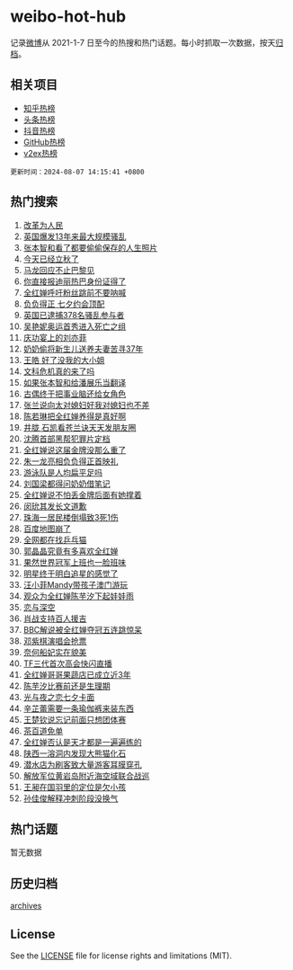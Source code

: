 # weibo-hot-hub

记录[微博](https://www.weibo.com)从 2021-1-7 日至今的热搜和热门话题。每小时抓取一次数据，按天[归档](archives)。

## 相关项目

- [知乎热榜](https://github.com/lonnyzhang423/zhihu-hot-hub)
- [头条热榜](https://github.com/lonnyzhang423/toutiao-hot-hub)
- [抖音热榜](https://github.com/lonnyzhang423/douyin-hot-hub)
- [GitHub热榜](https://github.com/lonnyzhang423/github-hot-hub)
- [v2ex热榜](https://github.com/lonnyzhang423/v2ex-hot-hub)


`更新时间：2024-08-07 14:15:41 +0800`

## 热门搜索

1. [改革为人民](https://m.weibo.cn/search?containerid=100103type%3D1%26t%3D10%26q%3D%23%E6%94%B9%E9%9D%A9%E4%B8%BA%E4%BA%BA%E6%B0%91%23&stream_entry_id=51&isnewpage=1&extparam=seat%3D1%26cate%3D10103%26q%3D%2523%25E6%2594%25B9%25E9%259D%25A9%25E4%25B8%25BA%25E4%25BA%25BA%25E6%25B0%2591%2523%26filter_type%3Drealtimehot%26dgr%3D0%26stream_entry_id%3D51%26c_type%3D51%26pos%3D0%26display_time%3D1723011340%26pre_seqid%3D1723011340070018322147)
1. [英国爆发13年来最大规模骚乱](https://m.weibo.cn/search?containerid=100103type%3D1%26t%3D10%26q%3D%23%E8%8B%B1%E5%9B%BD%E7%88%86%E5%8F%9113%E5%B9%B4%E6%9D%A5%E6%9C%80%E5%A4%A7%E8%A7%84%E6%A8%A1%E9%AA%9A%E4%B9%B1%23&stream_entry_id=31&isnewpage=1&extparam=seat%3D1%26cate%3D5001%26q%3D%2523%25E8%258B%25B1%25E5%259B%25BD%25E7%2588%2586%25E5%258F%259113%25E5%25B9%25B4%25E6%259D%25A5%25E6%259C%2580%25E5%25A4%25A7%25E8%25A7%2584%25E6%25A8%25A1%25E9%25AA%259A%25E4%25B9%25B1%2523%26dgr%3D0%26stream_entry_id%3D31%26lcate%3D5001%26c_type%3D31%26realpos%3D1%26filter_type%3Drealtimehot%26pos%3D0%26flag%3D2%26band_rank%3D1%26display_time%3D1723011340%26pre_seqid%3D1723011340070018322147)
1. [张本智和看了都要偷偷保存的人生照片](https://m.weibo.cn/search?containerid=100103type%3D1%26t%3D10%26q%3D%23%E5%BC%A0%E6%9C%AC%E6%99%BA%E5%92%8C%E7%9C%8B%E4%BA%86%E9%83%BD%E8%A6%81%E5%81%B7%E5%81%B7%E4%BF%9D%E5%AD%98%E7%9A%84%E4%BA%BA%E7%94%9F%E7%85%A7%E7%89%87%23&stream_entry_id=31&isnewpage=1&extparam=seat%3D1%26cate%3D5001%26q%3D%2523%25E5%25BC%25A0%25E6%259C%25AC%25E6%2599%25BA%25E5%2592%258C%25E7%259C%258B%25E4%25BA%2586%25E9%2583%25BD%25E8%25A6%2581%25E5%2581%25B7%25E5%2581%25B7%25E4%25BF%259D%25E5%25AD%2598%25E7%259A%2584%25E4%25BA%25BA%25E7%2594%259F%25E7%2585%25A7%25E7%2589%2587%2523%26dgr%3D0%26stream_entry_id%3D31%26lcate%3D5001%26c_type%3D31%26realpos%3D2%26filter_type%3Drealtimehot%26pos%3D1%26flag%3D1%26band_rank%3D2%26display_time%3D1723011340%26pre_seqid%3D1723011340070018322147)
1. [今天已经立秋了](https://m.weibo.cn/search?containerid=100103type%3D1%26t%3D10%26q%3D%23%E4%BB%8A%E5%A4%A9%E5%B7%B2%E7%BB%8F%E7%AB%8B%E7%A7%8B%E4%BA%86%23&stream_entry_id=31&isnewpage=1&extparam=seat%3D1%26cate%3D5001%26q%3D%2523%25E4%25BB%258A%25E5%25A4%25A9%25E5%25B7%25B2%25E7%25BB%258F%25E7%25AB%258B%25E7%25A7%258B%25E4%25BA%2586%2523%26dgr%3D0%26stream_entry_id%3D31%26lcate%3D5001%26c_type%3D31%26realpos%3D3%26filter_type%3Drealtimehot%26pos%3D2%26flag%3D0%26band_rank%3D3%26display_time%3D1723011340%26pre_seqid%3D1723011340070018322147)
1. [马龙回应不止巴黎见](https://m.weibo.cn/search?containerid=100103type%3D1%26t%3D10%26q%3D%E9%A9%AC%E9%BE%99%E5%9B%9E%E5%BA%94%E4%B8%8D%E6%AD%A2%E5%B7%B4%E9%BB%8E%E8%A7%81&stream_entry_id=31&isnewpage=1&extparam=seat%3D1%26cate%3D5001%26q%3D%25E9%25A9%25AC%25E9%25BE%2599%25E5%259B%259E%25E5%25BA%2594%25E4%25B8%258D%25E6%25AD%25A2%25E5%25B7%25B4%25E9%25BB%258E%25E8%25A7%2581%26dgr%3D0%26stream_entry_id%3D31%26lcate%3D5001%26c_type%3D31%26realpos%3D4%26filter_type%3Drealtimehot%26pos%3D3%26flag%3D1%26band_rank%3D4%26display_time%3D1723011340%26pre_seqid%3D1723011340070018322147)
1. [你直接报迪丽热巴身份证得了](https://m.weibo.cn/search?containerid=100103type%3D1%26t%3D10%26q%3D%23%E4%BD%A0%E7%9B%B4%E6%8E%A5%E6%8A%A5%E8%BF%AA%E4%B8%BD%E7%83%AD%E5%B7%B4%E8%BA%AB%E4%BB%BD%E8%AF%81%E5%BE%97%E4%BA%86%23&stream_entry_id=31&isnewpage=1&extparam=seat%3D1%26cate%3D5001%26q%3D%2523%25E4%25BD%25A0%25E7%259B%25B4%25E6%258E%25A5%25E6%258A%25A5%25E8%25BF%25AA%25E4%25B8%25BD%25E7%2583%25AD%25E5%25B7%25B4%25E8%25BA%25AB%25E4%25BB%25BD%25E8%25AF%2581%25E5%25BE%2597%25E4%25BA%2586%2523%26dgr%3D0%26stream_entry_id%3D31%26lcate%3D5001%26c_type%3D31%26realpos%3D5%26filter_type%3Drealtimehot%26pos%3D4%26flag%3D1%26band_rank%3D5%26display_time%3D1723011340%26pre_seqid%3D1723011340070018322147)
1. [全红婵呼吁粉丝跳前不要呐喊](https://m.weibo.cn/search?containerid=100103type%3D1%26t%3D10%26q%3D%23%E5%85%A8%E7%BA%A2%E5%A9%B5%E5%91%BC%E5%90%81%E7%B2%89%E4%B8%9D%E8%B7%B3%E5%89%8D%E4%B8%8D%E8%A6%81%E5%91%90%E5%96%8A%23&stream_entry_id=31&isnewpage=1&extparam=seat%3D1%26cate%3D5001%26q%3D%2523%25E5%2585%25A8%25E7%25BA%25A2%25E5%25A9%25B5%25E5%2591%25BC%25E5%2590%2581%25E7%25B2%2589%25E4%25B8%259D%25E8%25B7%25B3%25E5%2589%258D%25E4%25B8%258D%25E8%25A6%2581%25E5%2591%2590%25E5%2596%258A%2523%26dgr%3D0%26stream_entry_id%3D31%26lcate%3D5001%26c_type%3D31%26realpos%3D6%26filter_type%3Drealtimehot%26pos%3D5%26flag%3D2%26band_rank%3D6%26display_time%3D1723011340%26pre_seqid%3D1723011340070018322147)
1. [负负得正 七夕约会顶配](https://m.weibo.cn/search?containerid=100103type%3D1%26t%3D10%26q%3D%23%E8%B4%9F%E8%B4%9F%E5%BE%97%E6%AD%A3+%E4%B8%83%E5%A4%95%E7%BA%A6%E4%BC%9A%E9%A1%B6%E9%85%8D%23&stream_entry_id=31&isnewpage=1&extparam=seat%3D1%26cate%3D5001%26band_rank%3D7%26dgr%3D0%26is_ad_pos%3D1%26topic_ad%3D1%26adid%3D248695%26c_type%3D31%26q%3D%2523%25E8%25B4%259F%25E8%25B4%259F%25E5%25BE%2597%25E6%25AD%25A3%2520%25E4%25B8%2583%25E5%25A4%2595%25E7%25BA%25A6%25E4%25BC%259A%25E9%25A1%25B6%25E9%2585%258D%2523%26filter_type%3Drealtimehot%26stream_entry_id%3D31%26lcate%3D5001%26pos%3D6%26display_time%3D1723011340%26pre_seqid%3D1723011340070018322147)
1. [英国已逮捕378名骚乱参与者](https://m.weibo.cn/search?containerid=100103type%3D1%26t%3D10%26q%3D%23%E8%8B%B1%E5%9B%BD%E5%B7%B2%E9%80%AE%E6%8D%95378%E5%90%8D%E9%AA%9A%E4%B9%B1%E5%8F%82%E4%B8%8E%E8%80%85%23&stream_entry_id=31&isnewpage=1&extparam=seat%3D1%26cate%3D5001%26q%3D%2523%25E8%258B%25B1%25E5%259B%25BD%25E5%25B7%25B2%25E9%2580%25AE%25E6%258D%2595378%25E5%2590%258D%25E9%25AA%259A%25E4%25B9%25B1%25E5%258F%2582%25E4%25B8%258E%25E8%2580%2585%2523%26dgr%3D0%26stream_entry_id%3D31%26lcate%3D5001%26c_type%3D31%26realpos%3D7%26filter_type%3Drealtimehot%26pos%3D7%26flag%3D1%26band_rank%3D7%26display_time%3D1723011340%26pre_seqid%3D1723011340070018322147)
1. [吴艳妮奥运首秀进入死亡之组](https://m.weibo.cn/search?containerid=100103type%3D1%26t%3D10%26q%3D%23%E5%90%B4%E8%89%B3%E5%A6%AE%E5%A5%A5%E8%BF%90%E9%A6%96%E7%A7%80%E8%BF%9B%E5%85%A5%E6%AD%BB%E4%BA%A1%E4%B9%8B%E7%BB%84%23&stream_entry_id=31&isnewpage=1&extparam=seat%3D1%26cate%3D5001%26q%3D%2523%25E5%2590%25B4%25E8%2589%25B3%25E5%25A6%25AE%25E5%25A5%25A5%25E8%25BF%2590%25E9%25A6%2596%25E7%25A7%2580%25E8%25BF%259B%25E5%2585%25A5%25E6%25AD%25BB%25E4%25BA%25A1%25E4%25B9%258B%25E7%25BB%2584%2523%26dgr%3D0%26stream_entry_id%3D31%26lcate%3D5001%26c_type%3D31%26realpos%3D8%26filter_type%3Drealtimehot%26pos%3D8%26flag%3D1%26band_rank%3D8%26display_time%3D1723011340%26pre_seqid%3D1723011340070018322147)
1. [庆功宴上的刘亦菲](https://m.weibo.cn/search?containerid=100103type%3D1%26t%3D10%26q%3D%23%E5%BA%86%E5%8A%9F%E5%AE%B4%E4%B8%8A%E7%9A%84%E5%88%98%E4%BA%A6%E8%8F%B2%23&stream_entry_id=31&isnewpage=1&extparam=seat%3D1%26cate%3D5001%26q%3D%2523%25E5%25BA%2586%25E5%258A%259F%25E5%25AE%25B4%25E4%25B8%258A%25E7%259A%2584%25E5%2588%2598%25E4%25BA%25A6%25E8%258F%25B2%2523%26dgr%3D0%26stream_entry_id%3D31%26lcate%3D5001%26c_type%3D31%26realpos%3D9%26filter_type%3Drealtimehot%26pos%3D9%26flag%3D2%26band_rank%3D9%26display_time%3D1723011340%26pre_seqid%3D1723011340070018322147)
1. [奶奶偷将新生儿送养夫妻苦寻37年](https://m.weibo.cn/search?containerid=100103type%3D1%26t%3D10%26q%3D%23%E5%A5%B6%E5%A5%B6%E5%81%B7%E5%B0%86%E6%96%B0%E7%94%9F%E5%84%BF%E9%80%81%E5%85%BB%E5%A4%AB%E5%A6%BB%E8%8B%A6%E5%AF%BB37%E5%B9%B4%23&stream_entry_id=31&isnewpage=1&extparam=seat%3D1%26cate%3D5001%26q%3D%2523%25E5%25A5%25B6%25E5%25A5%25B6%25E5%2581%25B7%25E5%25B0%2586%25E6%2596%25B0%25E7%2594%259F%25E5%2584%25BF%25E9%2580%2581%25E5%2585%25BB%25E5%25A4%25AB%25E5%25A6%25BB%25E8%258B%25A6%25E5%25AF%25BB37%25E5%25B9%25B4%2523%26dgr%3D0%26stream_entry_id%3D31%26lcate%3D5001%26c_type%3D31%26realpos%3D10%26filter_type%3Drealtimehot%26pos%3D10%26flag%3D0%26band_rank%3D10%26display_time%3D1723011340%26pre_seqid%3D1723011340070018322147)
1. [王皓 好了没我的大小姐](https://m.weibo.cn/search?containerid=100103type%3D1%26t%3D10%26q%3D%E7%8E%8B%E7%9A%93+%E5%A5%BD%E4%BA%86%E6%B2%A1%E6%88%91%E7%9A%84%E5%A4%A7%E5%B0%8F%E5%A7%90&stream_entry_id=31&isnewpage=1&extparam=seat%3D1%26cate%3D5001%26q%3D%25E7%258E%258B%25E7%259A%2593%2520%25E5%25A5%25BD%25E4%25BA%2586%25E6%25B2%25A1%25E6%2588%2591%25E7%259A%2584%25E5%25A4%25A7%25E5%25B0%258F%25E5%25A7%2590%26dgr%3D0%26stream_entry_id%3D31%26lcate%3D5001%26c_type%3D31%26realpos%3D11%26filter_type%3Drealtimehot%26pos%3D11%26flag%3D2%26band_rank%3D11%26display_time%3D1723011340%26pre_seqid%3D1723011340070018322147)
1. [文科危机真的来了吗](https://m.weibo.cn/search?containerid=100103type%3D1%26t%3D10%26q%3D%23%E6%96%87%E7%A7%91%E5%8D%B1%E6%9C%BA%E7%9C%9F%E7%9A%84%E6%9D%A5%E4%BA%86%E5%90%97%23&stream_entry_id=31&isnewpage=1&extparam=seat%3D1%26cate%3D5001%26q%3D%2523%25E6%2596%2587%25E7%25A7%2591%25E5%258D%25B1%25E6%259C%25BA%25E7%259C%259F%25E7%259A%2584%25E6%259D%25A5%25E4%25BA%2586%25E5%2590%2597%2523%26dgr%3D0%26stream_entry_id%3D31%26lcate%3D5001%26c_type%3D31%26realpos%3D12%26filter_type%3Drealtimehot%26pos%3D12%26flag%3D0%26band_rank%3D12%26display_time%3D1723011340%26pre_seqid%3D1723011340070018322147)
1. [如果张本智和给潘展乐当翻译](https://m.weibo.cn/search?containerid=100103type%3D1%26t%3D10%26q%3D%E5%A6%82%E6%9E%9C%E5%BC%A0%E6%9C%AC%E6%99%BA%E5%92%8C%E7%BB%99%E6%BD%98%E5%B1%95%E4%B9%90%E5%BD%93%E7%BF%BB%E8%AF%91&stream_entry_id=31&isnewpage=1&extparam=seat%3D1%26cate%3D5001%26q%3D%25E5%25A6%2582%25E6%259E%259C%25E5%25BC%25A0%25E6%259C%25AC%25E6%2599%25BA%25E5%2592%258C%25E7%25BB%2599%25E6%25BD%2598%25E5%25B1%2595%25E4%25B9%2590%25E5%25BD%2593%25E7%25BF%25BB%25E8%25AF%2591%26dgr%3D0%26stream_entry_id%3D31%26lcate%3D5001%26c_type%3D31%26realpos%3D13%26filter_type%3Drealtimehot%26pos%3D13%26flag%3D0%26band_rank%3D13%26display_time%3D1723011340%26pre_seqid%3D1723011340070018322147)
1. [古偶终于把事业脑还给女角色](https://m.weibo.cn/search?containerid=100103type%3D1%26t%3D10%26q%3D%E5%8F%A4%E5%81%B6%E7%BB%88%E4%BA%8E%E6%8A%8A%E4%BA%8B%E4%B8%9A%E8%84%91%E8%BF%98%E7%BB%99%E5%A5%B3%E8%A7%92%E8%89%B2&stream_entry_id=31&isnewpage=1&extparam=seat%3D1%26cate%3D5001%26q%3D%25E5%258F%25A4%25E5%2581%25B6%25E7%25BB%2588%25E4%25BA%258E%25E6%258A%258A%25E4%25BA%258B%25E4%25B8%259A%25E8%2584%2591%25E8%25BF%2598%25E7%25BB%2599%25E5%25A5%25B3%25E8%25A7%2592%25E8%2589%25B2%26dgr%3D0%26stream_entry_id%3D31%26lcate%3D5001%26c_type%3D31%26realpos%3D14%26filter_type%3Drealtimehot%26pos%3D14%26flag%3D1%26band_rank%3D14%26display_time%3D1723011340%26pre_seqid%3D1723011340070018322147)
1. [张兰说向太对媳妇好我对媳妇也不差](https://m.weibo.cn/search?containerid=100103type%3D1%26t%3D10%26q%3D%23%E5%BC%A0%E5%85%B0%E8%AF%B4%E5%90%91%E5%A4%AA%E5%AF%B9%E5%AA%B3%E5%A6%87%E5%A5%BD%E6%88%91%E5%AF%B9%E5%AA%B3%E5%A6%87%E4%B9%9F%E4%B8%8D%E5%B7%AE%23&stream_entry_id=31&isnewpage=1&extparam=seat%3D1%26cate%3D5001%26q%3D%2523%25E5%25BC%25A0%25E5%2585%25B0%25E8%25AF%25B4%25E5%2590%2591%25E5%25A4%25AA%25E5%25AF%25B9%25E5%25AA%25B3%25E5%25A6%2587%25E5%25A5%25BD%25E6%2588%2591%25E5%25AF%25B9%25E5%25AA%25B3%25E5%25A6%2587%25E4%25B9%259F%25E4%25B8%258D%25E5%25B7%25AE%2523%26dgr%3D0%26stream_entry_id%3D31%26lcate%3D5001%26c_type%3D31%26realpos%3D15%26filter_type%3Drealtimehot%26pos%3D15%26flag%3D1%26band_rank%3D15%26display_time%3D1723011340%26pre_seqid%3D1723011340070018322147)
1. [陈若琳把全红婵养得是真好啊](https://m.weibo.cn/search?containerid=100103type%3D1%26t%3D10%26q%3D%23%E9%99%88%E8%8B%A5%E7%90%B3%E6%8A%8A%E5%85%A8%E7%BA%A2%E5%A9%B5%E5%85%BB%E5%BE%97%E6%98%AF%E7%9C%9F%E5%A5%BD%E5%95%8A%23&stream_entry_id=31&isnewpage=1&extparam=seat%3D1%26cate%3D5001%26q%3D%2523%25E9%2599%2588%25E8%258B%25A5%25E7%2590%25B3%25E6%258A%258A%25E5%2585%25A8%25E7%25BA%25A2%25E5%25A9%25B5%25E5%2585%25BB%25E5%25BE%2597%25E6%2598%25AF%25E7%259C%259F%25E5%25A5%25BD%25E5%2595%258A%2523%26dgr%3D0%26stream_entry_id%3D31%26lcate%3D5001%26c_type%3D31%26realpos%3D16%26filter_type%3Drealtimehot%26pos%3D16%26flag%3D0%26band_rank%3D16%26display_time%3D1723011340%26pre_seqid%3D1723011340070018322147)
1. [井胧 石凯看苍兰诀天天发朋友圈](https://m.weibo.cn/search?containerid=100103type%3D1%26t%3D10%26q%3D%E4%BA%95%E8%83%A7+%E7%9F%B3%E5%87%AF%E7%9C%8B%E8%8B%8D%E5%85%B0%E8%AF%80%E5%A4%A9%E5%A4%A9%E5%8F%91%E6%9C%8B%E5%8F%8B%E5%9C%88&stream_entry_id=31&isnewpage=1&extparam=seat%3D1%26cate%3D5001%26q%3D%25E4%25BA%2595%25E8%2583%25A7%2520%25E7%259F%25B3%25E5%2587%25AF%25E7%259C%258B%25E8%258B%258D%25E5%2585%25B0%25E8%25AF%2580%25E5%25A4%25A9%25E5%25A4%25A9%25E5%258F%2591%25E6%259C%258B%25E5%258F%258B%25E5%259C%2588%26dgr%3D0%26stream_entry_id%3D31%26lcate%3D5001%26c_type%3D31%26realpos%3D17%26filter_type%3Drealtimehot%26pos%3D17%26flag%3D1%26band_rank%3D17%26display_time%3D1723011340%26pre_seqid%3D1723011340070018322147)
1. [沈腾首部黑帮犯罪片定档](https://m.weibo.cn/search?containerid=100103type%3D1%26t%3D10%26q%3D%23%E6%B2%88%E8%85%BE%E9%A6%96%E9%83%A8%E9%BB%91%E5%B8%AE%E7%8A%AF%E7%BD%AA%E7%89%87%E5%AE%9A%E6%A1%A3%23&stream_entry_id=31&isnewpage=1&extparam=seat%3D1%26cate%3D5001%26q%3D%2523%25E6%25B2%2588%25E8%2585%25BE%25E9%25A6%2596%25E9%2583%25A8%25E9%25BB%2591%25E5%25B8%25AE%25E7%258A%25AF%25E7%25BD%25AA%25E7%2589%2587%25E5%25AE%259A%25E6%25A1%25A3%2523%26dgr%3D0%26stream_entry_id%3D31%26lcate%3D5001%26c_type%3D31%26realpos%3D18%26filter_type%3Drealtimehot%26pos%3D18%26flag%3D1%26band_rank%3D18%26display_time%3D1723011340%26pre_seqid%3D1723011340070018322147)
1. [全红婵说这届金牌没那么重了](https://m.weibo.cn/search?containerid=100103type%3D1%26t%3D10%26q%3D%23%E5%85%A8%E7%BA%A2%E5%A9%B5%E8%AF%B4%E8%BF%99%E5%B1%8A%E9%87%91%E7%89%8C%E6%B2%A1%E9%82%A3%E4%B9%88%E9%87%8D%E4%BA%86%23&stream_entry_id=31&isnewpage=1&extparam=seat%3D1%26cate%3D5001%26q%3D%2523%25E5%2585%25A8%25E7%25BA%25A2%25E5%25A9%25B5%25E8%25AF%25B4%25E8%25BF%2599%25E5%25B1%258A%25E9%2587%2591%25E7%2589%258C%25E6%25B2%25A1%25E9%2582%25A3%25E4%25B9%2588%25E9%2587%258D%25E4%25BA%2586%2523%26dgr%3D0%26stream_entry_id%3D31%26lcate%3D5001%26c_type%3D31%26realpos%3D19%26filter_type%3Drealtimehot%26pos%3D19%26flag%3D0%26band_rank%3D19%26display_time%3D1723011340%26pre_seqid%3D1723011340070018322147)
1. [朱一龙亮相负负得正首映礼](https://m.weibo.cn/search?containerid=100103type%3D1%26t%3D10%26q%3D%23%E6%9C%B1%E4%B8%80%E9%BE%99%E4%BA%AE%E7%9B%B8%E8%B4%9F%E8%B4%9F%E5%BE%97%E6%AD%A3%E9%A6%96%E6%98%A0%E7%A4%BC%23&stream_entry_id=31&isnewpage=1&extparam=seat%3D1%26cate%3D5001%26q%3D%2523%25E6%259C%25B1%25E4%25B8%2580%25E9%25BE%2599%25E4%25BA%25AE%25E7%259B%25B8%25E8%25B4%259F%25E8%25B4%259F%25E5%25BE%2597%25E6%25AD%25A3%25E9%25A6%2596%25E6%2598%25A0%25E7%25A4%25BC%2523%26dgr%3D0%26stream_entry_id%3D31%26lcate%3D5001%26c_type%3D31%26realpos%3D20%26filter_type%3Drealtimehot%26pos%3D20%26flag%3D1%26band_rank%3D20%26display_time%3D1723011340%26pre_seqid%3D1723011340070018322147)
1. [游泳队是人均扁平足吗](https://m.weibo.cn/search?containerid=100103type%3D1%26t%3D10%26q%3D%23%E6%B8%B8%E6%B3%B3%E9%98%9F%E6%98%AF%E4%BA%BA%E5%9D%87%E6%89%81%E5%B9%B3%E8%B6%B3%E5%90%97%23&stream_entry_id=31&isnewpage=1&extparam=seat%3D1%26cate%3D5001%26q%3D%2523%25E6%25B8%25B8%25E6%25B3%25B3%25E9%2598%259F%25E6%2598%25AF%25E4%25BA%25BA%25E5%259D%2587%25E6%2589%2581%25E5%25B9%25B3%25E8%25B6%25B3%25E5%2590%2597%2523%26dgr%3D0%26stream_entry_id%3D31%26lcate%3D5001%26c_type%3D31%26realpos%3D21%26filter_type%3Drealtimehot%26pos%3D21%26flag%3D1%26band_rank%3D21%26display_time%3D1723011340%26pre_seqid%3D1723011340070018322147)
1. [刘国梁都得问奶奶借笔记](https://m.weibo.cn/search?containerid=100103type%3D1%26t%3D10%26q%3D%23%E5%88%98%E5%9B%BD%E6%A2%81%E9%83%BD%E5%BE%97%E9%97%AE%E5%A5%B6%E5%A5%B6%E5%80%9F%E7%AC%94%E8%AE%B0%23&stream_entry_id=31&isnewpage=1&extparam=seat%3D1%26cate%3D5001%26q%3D%2523%25E5%2588%2598%25E5%259B%25BD%25E6%25A2%2581%25E9%2583%25BD%25E5%25BE%2597%25E9%2597%25AE%25E5%25A5%25B6%25E5%25A5%25B6%25E5%2580%259F%25E7%25AC%2594%25E8%25AE%25B0%2523%26dgr%3D0%26stream_entry_id%3D31%26lcate%3D5001%26c_type%3D31%26realpos%3D22%26filter_type%3Drealtimehot%26pos%3D22%26flag%3D2%26band_rank%3D22%26display_time%3D1723011340%26pre_seqid%3D1723011340070018322147)
1. [全红婵说不怕丢金牌后面有她撑着](https://m.weibo.cn/search?containerid=100103type%3D1%26t%3D10%26q%3D%23%E5%85%A8%E7%BA%A2%E5%A9%B5%E8%AF%B4%E4%B8%8D%E6%80%95%E4%B8%A2%E9%87%91%E7%89%8C%E5%90%8E%E9%9D%A2%E6%9C%89%E5%A5%B9%E6%92%91%E7%9D%80%23&stream_entry_id=31&isnewpage=1&extparam=seat%3D1%26cate%3D5001%26q%3D%2523%25E5%2585%25A8%25E7%25BA%25A2%25E5%25A9%25B5%25E8%25AF%25B4%25E4%25B8%258D%25E6%2580%2595%25E4%25B8%25A2%25E9%2587%2591%25E7%2589%258C%25E5%2590%258E%25E9%259D%25A2%25E6%259C%2589%25E5%25A5%25B9%25E6%2592%2591%25E7%259D%2580%2523%26dgr%3D0%26stream_entry_id%3D31%26lcate%3D5001%26c_type%3D31%26realpos%3D23%26filter_type%3Drealtimehot%26pos%3D23%26flag%3D32768%26band_rank%3D23%26display_time%3D1723011340%26pre_seqid%3D1723011340070018322147)
1. [闵玧其发长文道歉](https://m.weibo.cn/search?containerid=100103type%3D1%26t%3D10%26q%3D%23%E9%97%B5%E7%8E%A7%E5%85%B6%E5%8F%91%E9%95%BF%E6%96%87%E9%81%93%E6%AD%89%23&stream_entry_id=31&isnewpage=1&extparam=seat%3D1%26cate%3D5001%26q%3D%2523%25E9%2597%25B5%25E7%258E%25A7%25E5%2585%25B6%25E5%258F%2591%25E9%2595%25BF%25E6%2596%2587%25E9%2581%2593%25E6%25AD%2589%2523%26dgr%3D0%26stream_entry_id%3D31%26lcate%3D5001%26c_type%3D31%26realpos%3D24%26filter_type%3Drealtimehot%26pos%3D24%26flag%3D1%26band_rank%3D24%26display_time%3D1723011340%26pre_seqid%3D1723011340070018322147)
1. [珠海一居民楼倒塌致3死1伤](https://m.weibo.cn/search?containerid=100103type%3D1%26t%3D10%26q%3D%23%E7%8F%A0%E6%B5%B7%E4%B8%80%E5%B1%85%E6%B0%91%E6%A5%BC%E5%80%92%E5%A1%8C%E8%87%B43%E6%AD%BB1%E4%BC%A4%23&stream_entry_id=31&isnewpage=1&extparam=seat%3D1%26cate%3D5001%26q%3D%2523%25E7%258F%25A0%25E6%25B5%25B7%25E4%25B8%2580%25E5%25B1%2585%25E6%25B0%2591%25E6%25A5%25BC%25E5%2580%2592%25E5%25A1%258C%25E8%2587%25B43%25E6%25AD%25BB1%25E4%25BC%25A4%2523%26dgr%3D0%26stream_entry_id%3D31%26lcate%3D5001%26c_type%3D31%26realpos%3D25%26filter_type%3Drealtimehot%26pos%3D25%26flag%3D1%26band_rank%3D25%26display_time%3D1723011340%26pre_seqid%3D1723011340070018322147)
1. [百度地图崩了](https://m.weibo.cn/search?containerid=100103type%3D1%26t%3D10%26q%3D%E7%99%BE%E5%BA%A6%E5%9C%B0%E5%9B%BE%E5%B4%A9%E4%BA%86&stream_entry_id=31&isnewpage=1&extparam=seat%3D1%26cate%3D5001%26q%3D%25E7%2599%25BE%25E5%25BA%25A6%25E5%259C%25B0%25E5%259B%25BE%25E5%25B4%25A9%25E4%25BA%2586%26dgr%3D0%26stream_entry_id%3D31%26lcate%3D5001%26c_type%3D31%26realpos%3D26%26filter_type%3Drealtimehot%26pos%3D26%26flag%3D1%26band_rank%3D26%26display_time%3D1723011340%26pre_seqid%3D1723011340070018322147)
1. [全网都在找乒乓猫](https://m.weibo.cn/search?containerid=100103type%3D1%26t%3D10%26q%3D%23%E5%85%A8%E7%BD%91%E9%83%BD%E5%9C%A8%E6%89%BE%E4%B9%92%E4%B9%93%E7%8C%AB%23&stream_entry_id=31&isnewpage=1&extparam=seat%3D1%26cate%3D5001%26band_rank%3D27%26pos%3D27%26adid%3D249440%26stream_entry_id%3D31%26flag%3D0%26q%3D%2523%25E5%2585%25A8%25E7%25BD%2591%25E9%2583%25BD%25E5%259C%25A8%25E6%2589%25BE%25E4%25B9%2592%25E4%25B9%2593%25E7%258C%25AB%2523%26realpos%3D27%26filter_type%3Drealtimehot%26dgr%3D0%26c_type%3D31%26lcate%3D5001%26display_time%3D1723011340%26pre_seqid%3D1723011340070018322147)
1. [郭晶晶究竟有多喜欢全红婵](https://m.weibo.cn/search?containerid=100103type%3D1%26t%3D10%26q%3D%23%E9%83%AD%E6%99%B6%E6%99%B6%E7%A9%B6%E7%AB%9F%E6%9C%89%E5%A4%9A%E5%96%9C%E6%AC%A2%E5%85%A8%E7%BA%A2%E5%A9%B5%23&stream_entry_id=31&isnewpage=1&extparam=seat%3D1%26cate%3D5001%26q%3D%2523%25E9%2583%25AD%25E6%2599%25B6%25E6%2599%25B6%25E7%25A9%25B6%25E7%25AB%259F%25E6%259C%2589%25E5%25A4%259A%25E5%2596%259C%25E6%25AC%25A2%25E5%2585%25A8%25E7%25BA%25A2%25E5%25A9%25B5%2523%26dgr%3D0%26stream_entry_id%3D31%26lcate%3D5001%26c_type%3D31%26realpos%3D28%26filter_type%3Drealtimehot%26pos%3D28%26flag%3D1%26band_rank%3D28%26display_time%3D1723011340%26pre_seqid%3D1723011340070018322147)
1. [果然世界冠军上班也一脸班味](https://m.weibo.cn/search?containerid=100103type%3D1%26t%3D10%26q%3D%E6%9E%9C%E7%84%B6%E4%B8%96%E7%95%8C%E5%86%A0%E5%86%9B%E4%B8%8A%E7%8F%AD%E4%B9%9F%E4%B8%80%E8%84%B8%E7%8F%AD%E5%91%B3&stream_entry_id=31&isnewpage=1&extparam=seat%3D1%26cate%3D5001%26q%3D%25E6%259E%259C%25E7%2584%25B6%25E4%25B8%2596%25E7%2595%258C%25E5%2586%25A0%25E5%2586%259B%25E4%25B8%258A%25E7%258F%25AD%25E4%25B9%259F%25E4%25B8%2580%25E8%2584%25B8%25E7%258F%25AD%25E5%2591%25B3%26dgr%3D0%26stream_entry_id%3D31%26lcate%3D5001%26c_type%3D31%26realpos%3D29%26filter_type%3Drealtimehot%26pos%3D29%26flag%3D1%26band_rank%3D29%26display_time%3D1723011340%26pre_seqid%3D1723011340070018322147)
1. [明星终于明白追星的感觉了](https://m.weibo.cn/search?containerid=100103type%3D1%26t%3D10%26q%3D%23%E6%98%8E%E6%98%9F%E7%BB%88%E4%BA%8E%E6%98%8E%E7%99%BD%E8%BF%BD%E6%98%9F%E7%9A%84%E6%84%9F%E8%A7%89%E4%BA%86%23&stream_entry_id=31&isnewpage=1&extparam=seat%3D1%26cate%3D5001%26q%3D%2523%25E6%2598%258E%25E6%2598%259F%25E7%25BB%2588%25E4%25BA%258E%25E6%2598%258E%25E7%2599%25BD%25E8%25BF%25BD%25E6%2598%259F%25E7%259A%2584%25E6%2584%259F%25E8%25A7%2589%25E4%25BA%2586%2523%26dgr%3D0%26stream_entry_id%3D31%26lcate%3D5001%26c_type%3D31%26realpos%3D30%26filter_type%3Drealtimehot%26pos%3D30%26flag%3D0%26band_rank%3D30%26display_time%3D1723011340%26pre_seqid%3D1723011340070018322147)
1. [汪小菲Mandy带孩子澳门游玩](https://m.weibo.cn/search?containerid=100103type%3D1%26t%3D10%26q%3D%23%E6%B1%AA%E5%B0%8F%E8%8F%B2Mandy%E5%B8%A6%E5%AD%A9%E5%AD%90%E6%BE%B3%E9%97%A8%E6%B8%B8%E7%8E%A9%23&stream_entry_id=31&isnewpage=1&extparam=seat%3D1%26cate%3D5001%26q%3D%2523%25E6%25B1%25AA%25E5%25B0%258F%25E8%258F%25B2Mandy%25E5%25B8%25A6%25E5%25AD%25A9%25E5%25AD%2590%25E6%25BE%25B3%25E9%2597%25A8%25E6%25B8%25B8%25E7%258E%25A9%2523%26dgr%3D0%26stream_entry_id%3D31%26lcate%3D5001%26c_type%3D31%26realpos%3D31%26filter_type%3Drealtimehot%26pos%3D31%26flag%3D1%26band_rank%3D31%26display_time%3D1723011340%26pre_seqid%3D1723011340070018322147)
1. [观众为全红婵陈芋汐下起娃娃雨](https://m.weibo.cn/search?containerid=100103type%3D1%26t%3D10%26q%3D%23%E8%A7%82%E4%BC%97%E4%B8%BA%E5%85%A8%E7%BA%A2%E5%A9%B5%E9%99%88%E8%8A%8B%E6%B1%90%E4%B8%8B%E8%B5%B7%E5%A8%83%E5%A8%83%E9%9B%A8%23&stream_entry_id=31&isnewpage=1&extparam=seat%3D1%26cate%3D5001%26q%3D%2523%25E8%25A7%2582%25E4%25BC%2597%25E4%25B8%25BA%25E5%2585%25A8%25E7%25BA%25A2%25E5%25A9%25B5%25E9%2599%2588%25E8%258A%258B%25E6%25B1%2590%25E4%25B8%258B%25E8%25B5%25B7%25E5%25A8%2583%25E5%25A8%2583%25E9%259B%25A8%2523%26dgr%3D0%26stream_entry_id%3D31%26lcate%3D5001%26c_type%3D31%26realpos%3D32%26filter_type%3Drealtimehot%26pos%3D32%26flag%3D32768%26band_rank%3D32%26display_time%3D1723011340%26pre_seqid%3D1723011340070018322147)
1. [恋与深空](https://m.weibo.cn/search?containerid=100103type%3D1%26t%3D10%26q%3D%E6%81%8B%E4%B8%8E%E6%B7%B1%E7%A9%BA&stream_entry_id=31&isnewpage=1&extparam=seat%3D1%26cate%3D5001%26q%3D%25E6%2581%258B%25E4%25B8%258E%25E6%25B7%25B1%25E7%25A9%25BA%26dgr%3D0%26stream_entry_id%3D31%26lcate%3D5001%26c_type%3D31%26realpos%3D33%26filter_type%3Drealtimehot%26pos%3D33%26flag%3D1%26band_rank%3D33%26display_time%3D1723011340%26pre_seqid%3D1723011340070018322147)
1. [肖战支持百人援吉](https://m.weibo.cn/search?containerid=100103type%3D1%26t%3D10%26q%3D%23%E8%82%96%E6%88%98%E6%94%AF%E6%8C%81%E7%99%BE%E4%BA%BA%E6%8F%B4%E5%90%89%23&stream_entry_id=31&isnewpage=1&extparam=seat%3D1%26cate%3D5001%26q%3D%2523%25E8%2582%2596%25E6%2588%2598%25E6%2594%25AF%25E6%258C%2581%25E7%2599%25BE%25E4%25BA%25BA%25E6%258F%25B4%25E5%2590%2589%2523%26dgr%3D0%26stream_entry_id%3D31%26lcate%3D5001%26c_type%3D31%26realpos%3D34%26filter_type%3Drealtimehot%26pos%3D34%26flag%3D1%26band_rank%3D34%26display_time%3D1723011340%26pre_seqid%3D1723011340070018322147)
1. [BBC解说被全红婵夺冠五连跳惊呆](https://m.weibo.cn/search?containerid=100103type%3D1%26t%3D10%26q%3D%23BBC%E8%A7%A3%E8%AF%B4%E8%A2%AB%E5%85%A8%E7%BA%A2%E5%A9%B5%E5%A4%BA%E5%86%A0%E4%BA%94%E8%BF%9E%E8%B7%B3%E6%83%8A%E5%91%86%23&stream_entry_id=31&isnewpage=1&extparam=seat%3D1%26cate%3D5001%26q%3D%2523BBC%25E8%25A7%25A3%25E8%25AF%25B4%25E8%25A2%25AB%25E5%2585%25A8%25E7%25BA%25A2%25E5%25A9%25B5%25E5%25A4%25BA%25E5%2586%25A0%25E4%25BA%2594%25E8%25BF%259E%25E8%25B7%25B3%25E6%2583%258A%25E5%2591%2586%2523%26dgr%3D0%26stream_entry_id%3D31%26lcate%3D5001%26c_type%3D31%26realpos%3D35%26filter_type%3Drealtimehot%26pos%3D35%26flag%3D0%26band_rank%3D35%26display_time%3D1723011340%26pre_seqid%3D1723011340070018322147)
1. [邓紫棋演唱会抢票](https://m.weibo.cn/search?containerid=100103type%3D1%26t%3D10%26q%3D%E9%82%93%E7%B4%AB%E6%A3%8B%E6%BC%94%E5%94%B1%E4%BC%9A%E6%8A%A2%E7%A5%A8&stream_entry_id=31&isnewpage=1&extparam=seat%3D1%26cate%3D5001%26q%3D%25E9%2582%2593%25E7%25B4%25AB%25E6%25A3%258B%25E6%25BC%2594%25E5%2594%25B1%25E4%25BC%259A%25E6%258A%25A2%25E7%25A5%25A8%26dgr%3D0%26stream_entry_id%3D31%26lcate%3D5001%26c_type%3D31%26realpos%3D36%26filter_type%3Drealtimehot%26pos%3D36%26flag%3D1%26band_rank%3D36%26display_time%3D1723011340%26pre_seqid%3D1723011340070018322147)
1. [奈何船妃实在貌美](https://m.weibo.cn/search?containerid=100103type%3D1%26t%3D10%26q%3D%E5%A5%88%E4%BD%95%E8%88%B9%E5%A6%83%E5%AE%9E%E5%9C%A8%E8%B2%8C%E7%BE%8E&stream_entry_id=31&isnewpage=1&extparam=seat%3D1%26cate%3D5001%26q%3D%25E5%25A5%2588%25E4%25BD%2595%25E8%2588%25B9%25E5%25A6%2583%25E5%25AE%259E%25E5%259C%25A8%25E8%25B2%258C%25E7%25BE%258E%26dgr%3D0%26stream_entry_id%3D31%26lcate%3D5001%26c_type%3D31%26realpos%3D37%26filter_type%3Drealtimehot%26pos%3D37%26flag%3D1%26band_rank%3D37%26display_time%3D1723011340%26pre_seqid%3D1723011340070018322147)
1. [TF三代首次高会快闪直播](https://m.weibo.cn/search?containerid=100103type%3D1%26t%3D10%26q%3D%23TF%E4%B8%89%E4%BB%A3%E9%A6%96%E6%AC%A1%E9%AB%98%E4%BC%9A%E5%BF%AB%E9%97%AA%E7%9B%B4%E6%92%AD%23&stream_entry_id=31&isnewpage=1&extparam=seat%3D1%26cate%3D5001%26q%3D%2523TF%25E4%25B8%2589%25E4%25BB%25A3%25E9%25A6%2596%25E6%25AC%25A1%25E9%25AB%2598%25E4%25BC%259A%25E5%25BF%25AB%25E9%2597%25AA%25E7%259B%25B4%25E6%2592%25AD%2523%26dgr%3D0%26stream_entry_id%3D31%26lcate%3D5001%26c_type%3D31%26realpos%3D38%26filter_type%3Drealtimehot%26pos%3D38%26flag%3D1%26band_rank%3D38%26display_time%3D1723011340%26pre_seqid%3D1723011340070018322147)
1. [全红婵哥哥果蔬店已成立近3年](https://m.weibo.cn/search?containerid=100103type%3D1%26t%3D10%26q%3D%23%E5%85%A8%E7%BA%A2%E5%A9%B5%E5%93%A5%E5%93%A5%E6%9E%9C%E8%94%AC%E5%BA%97%E5%B7%B2%E6%88%90%E7%AB%8B%E8%BF%913%E5%B9%B4%23&stream_entry_id=31&isnewpage=1&extparam=seat%3D1%26cate%3D5001%26q%3D%2523%25E5%2585%25A8%25E7%25BA%25A2%25E5%25A9%25B5%25E5%2593%25A5%25E5%2593%25A5%25E6%259E%259C%25E8%2594%25AC%25E5%25BA%2597%25E5%25B7%25B2%25E6%2588%2590%25E7%25AB%258B%25E8%25BF%25913%25E5%25B9%25B4%2523%26dgr%3D0%26stream_entry_id%3D31%26lcate%3D5001%26c_type%3D31%26realpos%3D39%26filter_type%3Drealtimehot%26pos%3D39%26flag%3D0%26band_rank%3D39%26display_time%3D1723011340%26pre_seqid%3D1723011340070018322147)
1. [陈芋汐比赛前还是生理期](https://m.weibo.cn/search?containerid=100103type%3D1%26t%3D10%26q%3D%23%E9%99%88%E8%8A%8B%E6%B1%90%E6%AF%94%E8%B5%9B%E5%89%8D%E8%BF%98%E6%98%AF%E7%94%9F%E7%90%86%E6%9C%9F%23&stream_entry_id=31&isnewpage=1&extparam=seat%3D1%26cate%3D5001%26q%3D%2523%25E9%2599%2588%25E8%258A%258B%25E6%25B1%2590%25E6%25AF%2594%25E8%25B5%259B%25E5%2589%258D%25E8%25BF%2598%25E6%2598%25AF%25E7%2594%259F%25E7%2590%2586%25E6%259C%259F%2523%26dgr%3D0%26stream_entry_id%3D31%26lcate%3D5001%26c_type%3D31%26realpos%3D40%26filter_type%3Drealtimehot%26pos%3D40%26flag%3D0%26band_rank%3D40%26display_time%3D1723011340%26pre_seqid%3D1723011340070018322147)
1. [光与夜之恋七夕卡面](https://m.weibo.cn/search?containerid=100103type%3D1%26t%3D10%26q%3D%E5%85%89%E4%B8%8E%E5%A4%9C%E4%B9%8B%E6%81%8B%E4%B8%83%E5%A4%95%E5%8D%A1%E9%9D%A2&stream_entry_id=31&isnewpage=1&extparam=seat%3D1%26cate%3D5001%26q%3D%25E5%2585%2589%25E4%25B8%258E%25E5%25A4%259C%25E4%25B9%258B%25E6%2581%258B%25E4%25B8%2583%25E5%25A4%2595%25E5%258D%25A1%25E9%259D%25A2%26dgr%3D0%26stream_entry_id%3D31%26lcate%3D5001%26c_type%3D31%26realpos%3D41%26filter_type%3Drealtimehot%26pos%3D41%26flag%3D0%26band_rank%3D41%26display_time%3D1723011340%26pre_seqid%3D1723011340070018322147)
1. [辛芷蕾需要一条瑜伽裤来装东西](https://m.weibo.cn/search?containerid=100103type%3D1%26t%3D10%26q%3D%E8%BE%9B%E8%8A%B7%E8%95%BE%E9%9C%80%E8%A6%81%E4%B8%80%E6%9D%A1%E7%91%9C%E4%BC%BD%E8%A3%A4%E6%9D%A5%E8%A3%85%E4%B8%9C%E8%A5%BF&stream_entry_id=31&isnewpage=1&extparam=seat%3D1%26cate%3D5001%26q%3D%25E8%25BE%259B%25E8%258A%25B7%25E8%2595%25BE%25E9%259C%2580%25E8%25A6%2581%25E4%25B8%2580%25E6%259D%25A1%25E7%2591%259C%25E4%25BC%25BD%25E8%25A3%25A4%25E6%259D%25A5%25E8%25A3%2585%25E4%25B8%259C%25E8%25A5%25BF%26dgr%3D0%26stream_entry_id%3D31%26lcate%3D5001%26c_type%3D31%26realpos%3D42%26filter_type%3Drealtimehot%26pos%3D42%26flag%3D0%26band_rank%3D42%26display_time%3D1723011340%26pre_seqid%3D1723011340070018322147)
1. [王楚钦说忘记前面只想团体赛](https://m.weibo.cn/search?containerid=100103type%3D1%26t%3D10%26q%3D%23%E7%8E%8B%E6%A5%9A%E9%92%A6%E8%AF%B4%E5%BF%98%E8%AE%B0%E5%89%8D%E9%9D%A2%E5%8F%AA%E6%83%B3%E5%9B%A2%E4%BD%93%E8%B5%9B%23&stream_entry_id=31&isnewpage=1&extparam=seat%3D1%26cate%3D5001%26q%3D%2523%25E7%258E%258B%25E6%25A5%259A%25E9%2592%25A6%25E8%25AF%25B4%25E5%25BF%2598%25E8%25AE%25B0%25E5%2589%258D%25E9%259D%25A2%25E5%258F%25AA%25E6%2583%25B3%25E5%259B%25A2%25E4%25BD%2593%25E8%25B5%259B%2523%26dgr%3D0%26stream_entry_id%3D31%26lcate%3D5001%26c_type%3D31%26realpos%3D43%26filter_type%3Drealtimehot%26pos%3D43%26flag%3D1%26band_rank%3D43%26display_time%3D1723011340%26pre_seqid%3D1723011340070018322147)
1. [茶百道免单](https://m.weibo.cn/search?containerid=100103type%3D1%26t%3D10%26q%3D%E8%8C%B6%E7%99%BE%E9%81%93%E5%85%8D%E5%8D%95&stream_entry_id=31&isnewpage=1&extparam=seat%3D1%26cate%3D5001%26q%3D%25E8%258C%25B6%25E7%2599%25BE%25E9%2581%2593%25E5%2585%258D%25E5%258D%2595%26dgr%3D0%26stream_entry_id%3D31%26lcate%3D5001%26c_type%3D31%26realpos%3D44%26filter_type%3Drealtimehot%26pos%3D44%26flag%3D1%26band_rank%3D44%26display_time%3D1723011340%26pre_seqid%3D1723011340070018322147)
1. [全红婵否认是天才都是一遍遍练的](https://m.weibo.cn/search?containerid=100103type%3D1%26t%3D10%26q%3D%23%E5%85%A8%E7%BA%A2%E5%A9%B5%E5%90%A6%E8%AE%A4%E6%98%AF%E5%A4%A9%E6%89%8D%E9%83%BD%E6%98%AF%E4%B8%80%E9%81%8D%E9%81%8D%E7%BB%83%E7%9A%84%23&stream_entry_id=31&isnewpage=1&extparam=seat%3D1%26cate%3D5001%26q%3D%2523%25E5%2585%25A8%25E7%25BA%25A2%25E5%25A9%25B5%25E5%2590%25A6%25E8%25AE%25A4%25E6%2598%25AF%25E5%25A4%25A9%25E6%2589%258D%25E9%2583%25BD%25E6%2598%25AF%25E4%25B8%2580%25E9%2581%258D%25E9%2581%258D%25E7%25BB%2583%25E7%259A%2584%2523%26dgr%3D0%26stream_entry_id%3D31%26lcate%3D5001%26c_type%3D31%26realpos%3D45%26filter_type%3Drealtimehot%26pos%3D45%26flag%3D0%26band_rank%3D45%26display_time%3D1723011340%26pre_seqid%3D1723011340070018322147)
1. [陕西一溶洞内发现大熊猫化石](https://m.weibo.cn/search?containerid=100103type%3D1%26t%3D10%26q%3D%23%E9%99%95%E8%A5%BF%E4%B8%80%E6%BA%B6%E6%B4%9E%E5%86%85%E5%8F%91%E7%8E%B0%E5%A4%A7%E7%86%8A%E7%8C%AB%E5%8C%96%E7%9F%B3%23&stream_entry_id=31&isnewpage=1&extparam=seat%3D1%26cate%3D5001%26q%3D%2523%25E9%2599%2595%25E8%25A5%25BF%25E4%25B8%2580%25E6%25BA%25B6%25E6%25B4%259E%25E5%2586%2585%25E5%258F%2591%25E7%258E%25B0%25E5%25A4%25A7%25E7%2586%258A%25E7%258C%25AB%25E5%258C%2596%25E7%259F%25B3%2523%26dgr%3D0%26stream_entry_id%3D31%26lcate%3D5001%26c_type%3D31%26realpos%3D46%26filter_type%3Drealtimehot%26pos%3D46%26flag%3D0%26band_rank%3D46%26display_time%3D1723011340%26pre_seqid%3D1723011340070018322147)
1. [潜水店为刷客致大量游客耳膜穿孔](https://m.weibo.cn/search?containerid=100103type%3D1%26t%3D10%26q%3D%23%E6%BD%9C%E6%B0%B4%E5%BA%97%E4%B8%BA%E5%88%B7%E5%AE%A2%E8%87%B4%E5%A4%A7%E9%87%8F%E6%B8%B8%E5%AE%A2%E8%80%B3%E8%86%9C%E7%A9%BF%E5%AD%94%23&stream_entry_id=31&isnewpage=1&extparam=seat%3D1%26cate%3D5001%26q%3D%2523%25E6%25BD%259C%25E6%25B0%25B4%25E5%25BA%2597%25E4%25B8%25BA%25E5%2588%25B7%25E5%25AE%25A2%25E8%2587%25B4%25E5%25A4%25A7%25E9%2587%258F%25E6%25B8%25B8%25E5%25AE%25A2%25E8%2580%25B3%25E8%2586%259C%25E7%25A9%25BF%25E5%25AD%2594%2523%26dgr%3D0%26stream_entry_id%3D31%26lcate%3D5001%26c_type%3D31%26realpos%3D47%26filter_type%3Drealtimehot%26pos%3D47%26flag%3D0%26band_rank%3D47%26display_time%3D1723011340%26pre_seqid%3D1723011340070018322147)
1. [解放军位黄岩岛附近海空域联合战巡](https://m.weibo.cn/search?containerid=100103type%3D1%26t%3D10%26q%3D%23%E8%A7%A3%E6%94%BE%E5%86%9B%E4%BD%8D%E9%BB%84%E5%B2%A9%E5%B2%9B%E9%99%84%E8%BF%91%E6%B5%B7%E7%A9%BA%E5%9F%9F%E8%81%94%E5%90%88%E6%88%98%E5%B7%A1%23&stream_entry_id=31&isnewpage=1&extparam=seat%3D1%26cate%3D5001%26q%3D%2523%25E8%25A7%25A3%25E6%2594%25BE%25E5%2586%259B%25E4%25BD%258D%25E9%25BB%2584%25E5%25B2%25A9%25E5%25B2%259B%25E9%2599%2584%25E8%25BF%2591%25E6%25B5%25B7%25E7%25A9%25BA%25E5%259F%259F%25E8%2581%2594%25E5%2590%2588%25E6%2588%2598%25E5%25B7%25A1%2523%26dgr%3D0%26stream_entry_id%3D31%26lcate%3D5001%26c_type%3D31%26realpos%3D48%26filter_type%3Drealtimehot%26pos%3D48%26flag%3D1%26band_rank%3D48%26display_time%3D1723011340%26pre_seqid%3D1723011340070018322147)
1. [王昶在国羽里的定位是欠小孩](https://m.weibo.cn/search?containerid=100103type%3D1%26t%3D10%26q%3D%23%E7%8E%8B%E6%98%B6%E5%9C%A8%E5%9B%BD%E7%BE%BD%E9%87%8C%E7%9A%84%E5%AE%9A%E4%BD%8D%E6%98%AF%E6%AC%A0%E5%B0%8F%E5%AD%A9%23&stream_entry_id=31&isnewpage=1&extparam=seat%3D1%26cate%3D5001%26q%3D%2523%25E7%258E%258B%25E6%2598%25B6%25E5%259C%25A8%25E5%259B%25BD%25E7%25BE%25BD%25E9%2587%258C%25E7%259A%2584%25E5%25AE%259A%25E4%25BD%258D%25E6%2598%25AF%25E6%25AC%25A0%25E5%25B0%258F%25E5%25AD%25A9%2523%26dgr%3D0%26stream_entry_id%3D31%26lcate%3D5001%26c_type%3D31%26realpos%3D49%26filter_type%3Drealtimehot%26pos%3D49%26flag%3D1%26band_rank%3D49%26display_time%3D1723011340%26pre_seqid%3D1723011340070018322147)
1. [孙佳俊解释冲刺阶段没换气](https://m.weibo.cn/search?containerid=100103type%3D1%26t%3D10%26q%3D%23%E5%AD%99%E4%BD%B3%E4%BF%8A%E8%A7%A3%E9%87%8A%E5%86%B2%E5%88%BA%E9%98%B6%E6%AE%B5%E6%B2%A1%E6%8D%A2%E6%B0%94%23&stream_entry_id=31&isnewpage=1&extparam=seat%3D1%26cate%3D5001%26q%3D%2523%25E5%25AD%2599%25E4%25BD%25B3%25E4%25BF%258A%25E8%25A7%25A3%25E9%2587%258A%25E5%2586%25B2%25E5%2588%25BA%25E9%2598%25B6%25E6%25AE%25B5%25E6%25B2%25A1%25E6%258D%25A2%25E6%25B0%2594%2523%26dgr%3D0%26stream_entry_id%3D31%26lcate%3D5001%26c_type%3D31%26realpos%3D50%26filter_type%3Drealtimehot%26pos%3D50%26flag%3D1%26band_rank%3D50%26display_time%3D1723011340%26pre_seqid%3D1723011340070018322147)

## 热门话题

暂无数据

## 历史归档

[archives](archives)

## License

See the [LICENSE](LICENSE) file for license rights and limitations (MIT).
